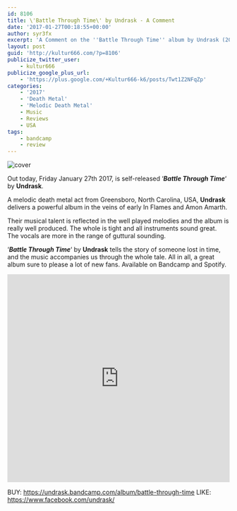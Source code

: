 ```yaml
---
id: 8106
title: \'Battle Through Time\' by Undrask - A Comment
date: '2017-01-27T00:18:55+00:00'
author: syr3fx
excerpt: 'A Comment on the ''Battle Through Time'' album by Undrask (2017).'
layout: post
guid: 'http://kultur666.com/?p=8106'
publicize_twitter_user:
    - kultur666
publicize_google_plus_url:
    - 'https://plus.google.com/+Kultur666-k6/posts/Twt1Z2NFqZp'
categories:
    - '2017'
    - 'Death Metal'
    - 'Melodic Death Metal'
    - Music
    - Reviews
    - USA
tags:
    - bandcamp
    - review
---
```


![cover](http://localhost:8080/wp-content/uploads/2017/01/cover4.jpg)

Out today, Friday January 27th 2017, is self-released ‘***Battle Through Time***‘ by **Undrask**.

A melodic death metal act from Greensboro, North Carolina, USA, **Undrask** delivers a powerful album in the veins of early In Flames and Amon Amarth.

Their musical talent is reflected in the well played melodies and the album is really well produced. The whole is tight and all instruments sound great. The vocals are more in the range of guttural sounding.

‘***Battle Through Time***‘ by **Undrask** tells the story of someone lost in time, and the music accompanies us through the whole tale. All in all, a great album sure to please a lot of new fans. Available on Bandcamp and Spotify.

<iframe style="border: 0; width: 100%; height: 472px;" src="https://bandcamp.com/EmbeddedPlayer/album=2284510500/size=large/bgcol=333333/linkcol=e99708/tracklist=false/transparent=true/" seamless></iframe>

BUY: <https://undrask.bandcamp.com/album/battle-through-time>
LIKE: <https://www.facebook.com/undrask/>